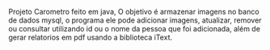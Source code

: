 Projeto Carometro feito em java, O objetivo é armazenar imagens no banco de dados mysql, o programa ele pode  adicionar imagens, atualizar, remover ou consultar utilizando id ou o nome da pessoa que foi adicionada, além de gerar relatorios em pdf usando a biblioteca iText.
